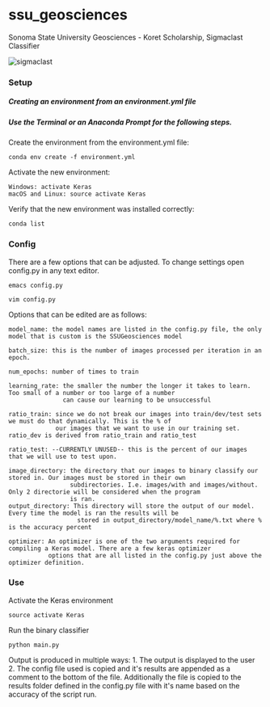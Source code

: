 # ssu_geosciences
Sonoma State University Geosciences - Koret Scholarship, Sigmaclast Classifier

![sigmaclast](https://www.google.com/imgres?imgurl=http%3A%2F%2Fsearg.rhul.ac.uk%2Fsearg_uploads%2F2015%2F01%2FSER-21.jpg&imgrefurl=http%3A%2F%2Fsearg.rhul.ac.uk%2Fcurrent-research%2Fresearch-by-region%2Fseram-geological-and-tectonic-evolution%2Fseram%2F&docid=-z7rzaGeIc6RoM&tbnid=TfWaL5r2CihGBM%3A&vet=10ahUKEwjK5eenvu_YAhUM4GMKHZ2PAdoQMwhQKBEwEQ..i&w=286&h=170&bih=612&biw=1280&q=Porphyroclast&ved=0ahUKEwjK5eenvu_YAhUM4GMKHZ2PAdoQMwhQKBEwEQ&iact=mrc&uact=8)

### Setup


##### Creating an environment from an environment.yml file 
##### Use the Terminal or an Anaconda Prompt for the following steps.


Create the environment from the environment.yml file:
```
conda env create -f environment.yml
```


Activate the new environment:
```
Windows: activate Keras
macOS and Linux: source activate Keras
```


Verify that the new environment was installed correctly:
```
conda list
```

### Config

  There are a few options that can be adjusted. To change settings open config.py in any text editor.
  ```
  emacs config.py
  ```
  ```
  vim config.py
  ```
  
  Options that can be edited are as follows:
  ```
  model_name: the model names are listed in the config.py file, the only model that is custom is the SSUGeosciences model
  
  batch_size: this is the number of images processed per iteration in an epoch.
  
  num_epochs: number of times to train
  
  learning_rate: the smaller the number the longer it takes to learn. Too small of a number or too large of a number 
                 can cause our learning to be unsuccessful
                 
  ratio_train: since we do not break our images into train/dev/test sets we must do that dynamically. This is the % of
               our images that we want to use in our training set. ratio_dev is derived from ratio_train and ratio_test
  
  ratio_test: --CURRENTLY UNUSED-- this is the percent of our images that we will use to test upon. 
  
  image_directory: the directory that our images to binary classify our stored in. Our images must be stored in their own 
                   subdirectories. I.e. images/with and images/without. Only 2 directorie will be considered when the program 
                   is ran. 
  output_directory: This directory will store the output of our model. Every time the model is ran the results will be 
                     stored in output_directory/model_name/%.txt where % is the accuracy percent
                     
  optimizer: An optimizer is one of the two arguments required for compiling a Keras model. There are a few keras optimizer  
             options that are all listed in the config.py just above the optimizer definition.
  ```
    

### Use

  Activate the Keras environment
  ```
  source activate Keras
  ```
  
  Run the binary classifier
  ```
  python main.py
  ```
  
  Output is produced in multiple ways:
     1. The output is displayed to the user
     2. The config file used is copied and it's results are appended as a comment to the bottom of the file. 
        Additionally the file is copied to the results folder defined in the config.py file with it's name based on the
        accuracy of the script run.
        
 
